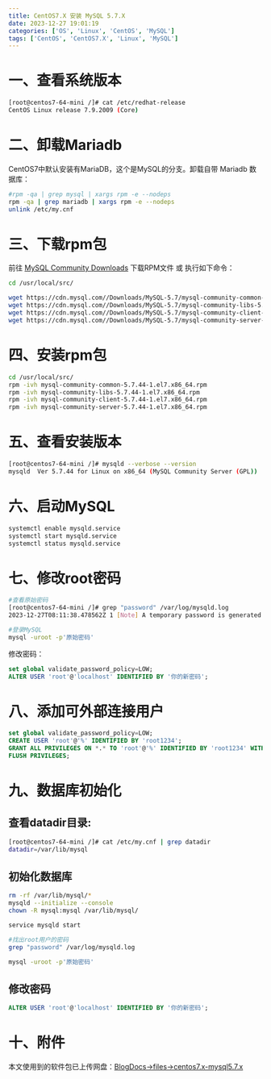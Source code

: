 ```yaml
---
title: CentOS7.X 安装 MySQL 5.7.X
date: 2023-12-27 19:01:19
categories: ['OS', 'Linux', 'CentOS', 'MySQL']
tags: ['CentOS', 'CentOS7.X', 'Linux', 'MySQL']
---
```


# 一、查看系统版本

```bash
[root@centos7-64-mini /]# cat /etc/redhat-release 
CentOS Linux release 7.9.2009 (Core)
```


# 二、卸载Mariadb

CentOS7中默认安装有MariaDB，这个是MySQL的分支。卸载自带 Mariadb 数据库：
```bash
#rpm -qa | grep mysql | xargs rpm -e --nodeps
rpm -qa | grep mariadb | xargs rpm -e --nodeps
unlink /etc/my.cnf
```

# 三、下载rpm包

前往 [MySQL Community Downloads](https://dev.mysql.com/downloads/mysql/) 下载RPM文件 或 执行如下命令：

```bash
cd /usr/local/src/

wget https://cdn.mysql.com//Downloads/MySQL-5.7/mysql-community-common-5.7.44-1.el7.x86_64.rpm
wget https://cdn.mysql.com//Downloads/MySQL-5.7/mysql-community-libs-5.7.44-1.el7.x86_64.rpm
wget https://cdn.mysql.com//Downloads/MySQL-5.7/mysql-community-client-5.7.44-1.el7.x86_64.rpm
wget https://cdn.mysql.com//Downloads/MySQL-5.7/mysql-community-server-5.7.44-1.el7.x86_64.rpm
```

# 四、安装rpm包

```bash
cd /usr/local/src/
rpm -ivh mysql-community-common-5.7.44-1.el7.x86_64.rpm
rpm -ivh mysql-community-libs-5.7.44-1.el7.x86_64.rpm
rpm -ivh mysql-community-client-5.7.44-1.el7.x86_64.rpm
rpm -ivh mysql-community-server-5.7.44-1.el7.x86_64.rpm
```

# 五、查看安装版本
```bash
[root@centos7-64-mini /]# mysqld --verbose --version
mysqld  Ver 5.7.44 for Linux on x86_64 (MySQL Community Server (GPL))
```

# 六、启动MySQL
```bash
systemctl enable mysqld.service
systemctl start mysqld.service
systemctl status mysqld.service
```

# 七、修改root密码

```bash
#查看原始密码
[root@centos7-64-mini /]# grep "password" /var/log/mysqld.log
2023-12-27T08:11:38.478562Z 1 [Note] A temporary password is generated for root@localhost: JGZdu3Juz9;I

#登录MySQL
mysql -uroot -p'原始密码'
```

修改密码：
```sql
set global validate_password_policy=LOW;
ALTER USER 'root'@'localhost' IDENTIFIED BY '你的新密码';
```


# 八、添加可外部连接用户
```sql
set global validate_password_policy=LOW;
CREATE USER 'root'@'%' IDENTIFIED BY 'root1234';
GRANT ALL PRIVILEGES ON *.* TO 'root'@'%' IDENTIFIED BY 'root1234' WITH GRANT OPTION;
FLUSH PRIVILEGES;
```

# 九、数据库初始化

## 查看datadir目录:
```bash
[root@centos7-64-mini /]# cat /etc/my.cnf | grep datadir
datadir=/var/lib/mysql
```

## 初始化数据库

```bash
rm -rf /var/lib/mysql/*
mysqld --initialize --console
chown -R mysql:mysql /var/lib/mysql/

service mysqld start

#找出root用户的密码
grep "password" /var/log/mysqld.log

mysql -uroot -p'原始密码'
```

## 修改密码
```sql
ALTER USER 'root'@'localhost' IDENTIFIED BY '你的新密码';
```

# 十、附件

本文使用到的软件包已上传网盘：[BlogDocs->files->centos7.x-mysql5.7.x](https://pan.baidu.com/s/1yEbHDQBzy43uV8gIYXqbnw?pwd=6666#list/path=%2Fsharelink2076919717-858150382706250%2Ffiles%2Fcentos7.x-mysql5.7.x)
